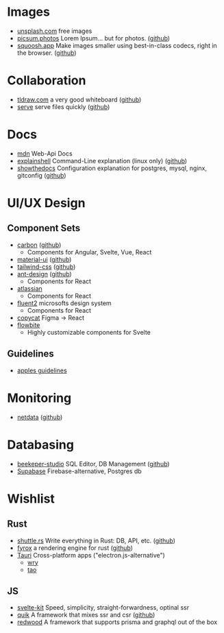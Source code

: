 # Images
- [unsplash.com](https://www.unsplash.com) free images
- [picsum.photos](https://picsum.photos) Lorem Ipsum... but for photos. ([github](https://github.com/DMarby/picsum-photos))
- [squoosh.app](https://squoosh.app) Make images smaller using best-in-class codecs, right in the browser. ([github](https://github.com/GoogleChromeLabs/squoosh))
# Collaboration
- [tldraw.com](https://www.tldraw.com) a very good whiteboard ([github](https://github.com/tldraw/tldraw))
- [serve](https://www.npmjs.com/package/serve) serve files quickly ([github](https://github.com/vercel/serve))
# Docs
- [mdn](https://developer.mozilla.org/en-US/docs/Web/API) Web-Api Docs
- [explainshell](https://www.explainshell.com/) Command-Line explanation (linux only) ([github](https://github.com/idank/explainshell))
- [showthedocs](http://showthedocs.com/) Configuration explanation for postgres, mysql, nginx, gitconfig ([github](https://github.com/idank/showthedocs))
# UI/UX Design
## Component Sets
- [carbon](https://carbondesignsystem.com/) ([github](https://github.com/carbon-design-system/carbon))
  - Components for Angular, Svelte, Vue, React
- [material-ui](https://mui.com/core/) ([github](https://github.com/mui/material-ui))
- [tailwind-css](https://tailwindcss.com/) ([github](https://github.com/tailwindlabs/tailwindcss))
- [ant-design](https://ant.design/) ([github](https://github.com/ant-design/ant-design))
  - Components for React
- [atlassian](https://atlassian.design/) 
  - Components for React
- [fluent2](https://fluent2.microsoft.design/) microsofts design system
  - Components for React
- [copycat](https://www.copycat.dev/) Figma -> React
- [flowbite](https://flowbite-svelte.com/)
  - Highly customizable components for Svelte
## Guidelines
- [apples guidelines](https://developer.apple.com/design/human-interface-guidelines/)
# Monitoring
- [netdata](https://www.netdata.cloud/) ([github](https://github.com/netdata/netdata))
# Databasing
- [beekeper-studio](https://www.beekeeperstudio.io/) SQL Editor, DB Management ([github](https://github.com/beekeeper-studio/beekeeper-studio))
- [Supabase](https://github.com/supabase/supabase) Firebase-alternative, Postgres db
# Wishlist
## Rust
- [shuttle.rs](https://www.shuttle.rs) Write everything in Rust: DB, API, etc. ([github](https://github.com/shuttle-hq/shuttle))
- [fyrox](https://fyrox.rs/) a rendering engine for rust ([github](https://github.com/FyroxEngine/Fyrox))
- [Tauri](https://github.com/tauri-apps/tauri) Cross-platform apps ("electron.js-alternative")
  -  [wry](https://github.com/tauri-apps/wry)
  -  [tao](https://github.com/tauri-apps/tao)
## JS
- [svelte-kit](https://kit.svelte.dev/) Speed, simplicity, straight-forwardness, optinal ssr
- [quik](https://qwik.builder.io/) A framework that mixes ssr and csr ([github](https://github.com/BuilderIO/qwik))
- [redwood](https://github.com/redwoodjs/redwood) A framework that supports prisma and graphql out of the box
